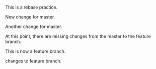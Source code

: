 This is a rebase practice.

New change for master.

Another change for master.

At this point, there are missing changes from the master to the feature branch.

This is now a feature branch.

changes to feature branch.

